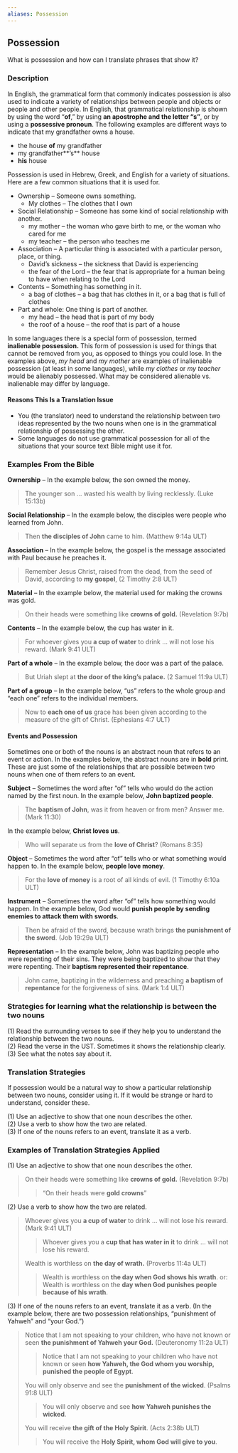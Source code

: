 ```yaml
---
aliases: Possession
---
```


## Possession

What is possession and how can I translate phrases that show it?

### Description

In English, the grammatical form that commonly indicates possession is also used to indicate a variety of relationships between people and objects or people and other people. In English, that grammatical relationship is shown by using the word “**of**,” by using **an apostrophe and the letter “s”**, or by using a **possessive pronoun**. The following examples are different ways to indicate that my grandfather owns a house.

* the house **of** my grandfather
* my grandfather**’s** house
* **his** house

Possession is used in Hebrew, Greek, and English for a variety of situations. Here are a few common situations that it is used for.

* Ownership – Someone owns something.
    * My clothes – The clothes that I own
* Social Relationship – Someone has some kind of social relationship with another.
    * my mother – the woman who gave birth to me, or the woman who cared for me
    * my teacher – the person who teaches me
* Association – A particular thing is associated with a particular person, place, or thing.
    * David’s sickness – the sickness that David is experiencing
    * the fear of the Lord – the fear that is appropriate for a human being to have when relating to the Lord
* Contents – Something has something in it.
    * a bag of clothes – a bag that has clothes in it, or a bag that is full of clothes
* Part and whole: One thing is part of another.
    * my head – the head that is part of my body
    * the roof of a house – the roof that is part of a house

In some languages there is a special form of possession, termed **inalienable possession.** This form of possession is used for things that cannot be removed from you, as opposed to things you could lose. In the examples above, *my head* and *my mother* are examples of inalienable possession (at least in some languages), while *my clothes* or *my teacher* would be alienably possessed. What may be considered alienable vs. inalienable may differ by language.

#### Reasons This Is a Translation Issue

* You (the translator) need to understand the relationship between two ideas represented by the two nouns when one is in the grammatical relationship of possessing the other.
* Some languages do not use grammatical possession for all of the situations that your source text Bible might use it for.

### Examples From the Bible

**Ownership** – In the example below, the son owned the money.

> The younger son … wasted his wealth by living recklessly. (Luke 15:13b)

**Social Relationship** – In the example below, the disciples were people who learned from John.

> Then **the disciples of John** came to him. (Matthew 9:14a ULT)

**Association** – In the example below, the gospel is the message associated with Paul because he preaches it.

> Remember Jesus Christ, raised from the dead, from the seed of David, according to **my gospel**, (2 Timothy 2:8 ULT)

**Material** – In the example below, the material used for making the crowns was gold.

> On their heads were something like **crowns of gold.** (Revelation 9:7b)

**Contents** – In the example below, the cup has water in it.

> For whoever gives you **a cup of water** to drink … will not lose his reward. (Mark 9:41 ULT)

**Part of a whole** – In the example below, the door was a part of the palace.

> But Uriah slept at **the door of the king’s palace.** (2 Samuel 11:9a ULT)

**Part of a group** – In the example below, “us” refers to the whole group and “each one” refers to the individual members.

> Now to **each one of us** grace has been given according to the measure of the gift of Christ. (Ephesians 4:7 ULT)

#### Events and Possession

Sometimes one or both of the nouns is an abstract noun that refers to an event or action. In the examples below, the abstract nouns are in **bold** print. These are just some of the relationships that are possible between two nouns when one of them refers to an event.

**Subject** – Sometimes the word after “of” tells who would do the action named by the first noun. In the example below, **John baptized people**.

> The **baptism of John**, was it from heaven or from men? Answer me. (Mark 11:30)

In the example below, **Christ loves us**.

> Who will separate us from the **love of Christ**? (Romans 8:35)

**Object** – Sometimes the word after “of” tells who or what something would happen to. In the example below, **people love money**.

> For the **love of money** is a root of all kinds of evil. (1 Timothy 6:10a ULT)

**Instrument** – Sometimes the word after “of” tells how something would happen. In the example below, God would **punish people by sending enemies to attack them with swords**.

> Then be afraid of the sword, because wrath brings **the punishment of the sword**. (Job 19:29a ULT)

**Representation** – In the example below, John was baptizing people who were repenting of their sins. They were being baptized to show that they were repenting. Their **baptism represented their repentance**.

> John came, baptizing in the wilderness and preaching **a baptism of repentance** for the forgiveness of sins. (Mark 1:4 ULT)

### Strategies for learning what the relationship is between the two nouns

(1) Read the surrounding verses to see if they help you to understand the relationship between the two nouns.<br>
(2) Read the verse in the UST. Sometimes it shows the relationship clearly.<br>
(3) See what the notes say about it.

### Translation Strategies

If possession would be a natural way to show a particular relationship between two nouns, consider using it. If it would be strange or hard to understand, consider these.

(1) Use an adjective to show that one noun describes the other.<br>
(2) Use a verb to show how the two are related.<br>
(3) If one of the nouns refers to an event, translate it as a verb.

### Examples of Translation Strategies Applied

(1) Use an adjective to show that one noun describes the other.

> On their heads were something like **crowns of gold.** (Revelation 9:7b)
>
> > “On their heads were **gold crowns**”

(2) Use a verb to show how the two are related.

> Whoever gives you **a cup of water** to drink … will not lose his reward. (Mark 9:41 ULT)
>
> > Whoever gives you a **cup that has water in it** to drink … will not lose his reward.
>
> Wealth is worthless on **the day of wrath.** (Proverbs 11:4a ULT)
>
> > Wealth is worthless on **the day when God shows his wrath**.
> > or:
> > Wealth is worthless on the **day when God punishes people because of his wrath**.

(3) If one of the nouns refers to an event, translate it as a verb. (In the example below, there are two possession relationships, “punishment of Yahweh” and “your God.”)

> Notice that I am not speaking to your children, who have not known or seen **the punishment of Yahweh your God.** (Deuteronomy 11:2a ULT)
>
> > Notice that I am not speaking to your children who have not known or seen **how Yahweh, the God whom you worship, punished the people of Egypt**.
>
> You will only observe and see the **punishment of the wicked**. (Psalms 91:8 ULT)
>
> > You will only observe and see **how Yahweh punishes the wicked**.
>
> You will receive **the gift of the Holy Spirit**. (Acts 2:38b ULT)
>
> > You will receive the **Holy Spirit, whom God will give to you**.

